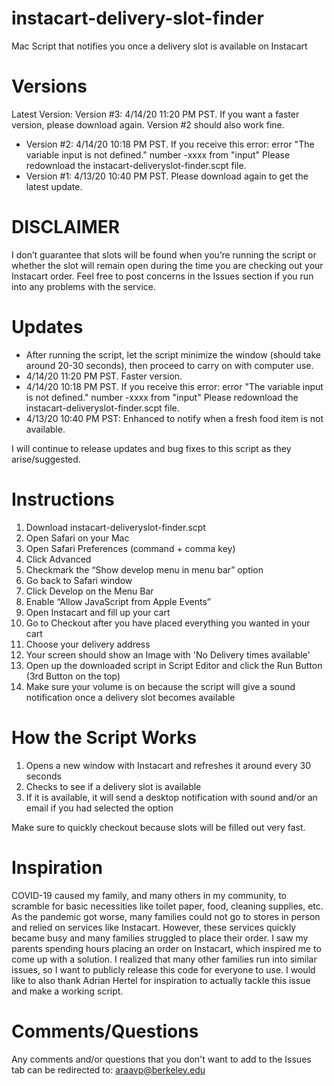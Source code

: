# instacart-delivery-slot-finder
Mac Script that notifies you once a delivery slot is available on Instacart

# Versions
Latest Version: Version #3: 4/14/20 11:20 PM PST. If you want a faster version, please download again. Version #2 should also work fine.

- Version #2: 4/14/20 10:18 PM PST. If you receive this error: error "The variable input is not defined." number -xxxx from "input" Please redownload the instacart-deliveryslot-finder.scpt file.
- Version #1: 4/13/20 10:40 PM PST. Please download again to get the latest update.

# DISCLAIMER
I don’t guarantee that slots will be found when you’re running the script or whether the slot will remain open during the time you are checking out your Instacart order. Feel free to post concerns in the Issues section if you run into any problems with the service.

# Updates
- After running the script, let the script minimize the window (should take around 20-30 seconds), then proceed to carry on with computer use. 
- 4/14/20 11:20 PM PST. Faster version.
- 4/14/20 10:18 PM PST. If you receive this error: error "The variable input is not defined." number -xxxx from "input" Please redownload the instacart-deliveryslot-finder.scpt file.
- 4/13/20 10:40 PM PST: Enhanced to notify when a fresh food item is not available.

I will continue to release updates and bug fixes to this script as they arise/suggested.

# Instructions
1. Download instacart-deliveryslot-finder.scpt
2. Open Safari on your Mac
3. Open Safari Preferences (command + comma key)
4. Click Advanced
5. Checkmark the “Show develop menu in menu bar” option
6. Go back to Safari window
7. Click Develop on the Menu Bar
8. Enable “Allow JavaScript from Apple Events”
9. Open Instacart and fill up your cart
10. Go to Checkout after you have placed everything you wanted in your cart
11. Choose your delivery address
12. Your screen should show an Image with 'No Delivery times available'
13. Open up the downloaded script in Script Editor and click the Run Button (3rd Button on the top)
14. Make sure your volume is on because the script will give a sound notification once a delivery slot becomes available

# How the Script Works
1. Opens a new window with Instacart and refreshes it around every 30 seconds
2. Checks to see if a delivery slot is available
3. If it is available, it will send a desktop notification with sound and/or an email if you had selected the option

Make sure to quickly checkout because slots will be filled out very fast.


# Inspiration
COVID-19 caused my family, and many others in my community, to scramble for basic necessities like toilet paper, food, cleaning supplies, etc. As the pandemic got worse, many families could not go to stores in person and relied on services like Instacart. However, these services quickly became busy and many families struggled to place their order. I saw my parents spending hours placing an order on Instacart, which inspired me to come up with a solution. I realized that many other families run into similar issues, so I want to publicly release this code for everyone to use. I would like to also thank Adrian Hertel for inspiration to actually tackle this issue and make a working script.


# Comments/Questions
Any comments and/or questions that you don't want to add to the Issues tab can be redirected to: araavp@berkeley.edu
